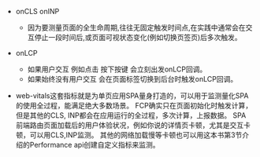 * onCLS onINP 
    - 因为要测量页面的全生命周期,往往无固定触发时间点,在实践中通常会在交互停止一段时间后,或页面可视状态变化(例如切换页签页)后多次触发。
* onLCP
    - 如果用户交互 例如点击 按下按键 会立刻出发onLCP回调。
    - 如果始终没有用户交互 会在页面标签切换到后台时触发onLCP回调。



* web-vitals这套指标就是为单页应用SPA量身打造的，可以用于监测量化SPA的使用全过程，能满足绝大多数场景。
FCP确实只在页面初始化时触发计算，但是其他的CLS, INP都会在应用运行的全过程，多次计算，上报数据。
SPA前端路由页面加载后的用户体验状况，例如你说的详情页卡顿，尤其是交互卡顿，可以用CLS,INP监测。
其他的网络加载慢等卡顿也可以用这本书第3节介绍的Performance api创建自定义指标来监测。    